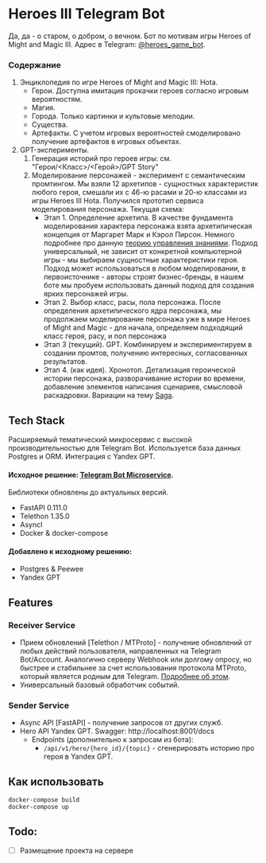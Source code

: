 # Heroes III Telegram Bot
Да, да - о старом, о добром, о вечном. Бот по мотивам игры Heroes of Might and Magic III.
Адрес в Telegram: [@heroes_game_bot](https://t.me/heroes_game_bot).

### Содержание 
1. Энциклопедия по игре Heroes of Might and Magic III: Hota.
   - Герои. Доступна имитация прокачки героев согласно игровым вероятностям.
   - Магия.
   - Города. Только картинки и культовые мелодии.
   - Существа.
   - Артефакты. С учетом игровых вероятностей смоделировано получение артефактов в игровых объектах.
2. GPT-эксперименты. 
   1. Генерация историй про героев игры: см. "Герои/<Класс>/<Герой>/GPT Story"
   2. Моделирование персонажей - эксперимент с семантическим промтингом.
      Мы взяли 12 архетипов - сущностных характеристик любого героя, смешали их с 46-ю расами и 20-ю классами из игры Heroes III Hota.
      Получился прототип сервиса моделирования персонажа.
      Текущая схема:
      - Этап 1. Определение архетипа. В качестве фундамента моделирования характера персонажа взята архетипическая концепция от Маргарет Марк и Кэрол Пирсон. Немного подробнее про данную [теорию управления знаниями](https://brainmod.ru/magazine/business/archetypal-marketing/). Подход универсальный, не зависит от конкретной компьютерной игры - мы выбираем сущностные характеристики героя. Подход может использоваться в любом моделировании, в первоисточнике - авторы строят бизнес-бренды, в нашем боте мы пробуем использовать данный подход для создания ярких персонажей игры.
      - Этап 2. Выбор класс, расы, пола персонажа. После определения архетипического ядра персонажа, мы продолжаем моделирование персонажа уже в мире Heroes of Might and Magic - для начала, определяем подходящий класс героя, расу, и пол персонажа
      - Этап 3 (текущий). GPT. Комбинируем и экспериментируем в создании промтов, получению интересных, согласованных результатов. 
      - Этап 4. (как идея). Хронотоп. Детализация героической истории персонажа, разворачивание истории во времени, добавление элементов написания сценариев, смысловой раскадровки. Вариации на тему [Saga](https://writeonsaga.com/demos).
      

## Tech Stack
Расширяемый тематический микросервис с высокой производительностью для Telegram Bot.
Используется база данных Postgres и ORM. Интеграция с Yandex GPT.
#### Исходное решение: [Telegram Bot Microservice](https://github.com/raisultan/tg-bot-service). 
Библиотеки обновлены до актуальных версий.
  - FastAPI 0.111.0
  - Telethon 1.35.0
  - AsyncI
  - Docker & docker-compose
#### Добавлено к исходному решению:
- Postgres & Peewee
- Yandex GPT

  

## Features

### Receiver Service
- Прием обновлений [Telethon / MTProto] - получение обновлений от любых действий пользователя, направленных на Telegram Bot/Account. Аналогично серверу Webhook или долгому опросу, но быстрее и стабильнее за счет использования протокола MTProto, который является родным для Telegram. [Подробнее об этом](https://docs.telethon.dev/en/latest/concepts/botapi-vs-mtproto.html#advantages-of-mtproto-over-bot-api).
- Универсальный базовый обработчик событий.

### Sender Service
- Async API [FastAPI] - получение запросов от других служб.
- Hero API Yandex GPT. Swagger:  http://localhost:8001/docs
  - Endpoints (дополнительно к запросам из бота):
    - `/api/v1/hero/{hero_id}/{topic}` - сгенерировать историю про героя в Yandex GPT.


## Как использовать

```shell
docker-compose build
docker-compose up
```


## Todo:
- [ ] Размещение проекта на сервере
